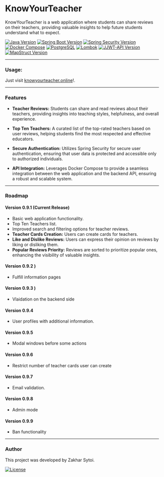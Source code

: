 # KnowYourTeacher

KnowYourTeacher is a web application where students can share reviews on their teachers, providing valuable insights to help future students understand what to expect.

[![Java Version](https://img.shields.io/badge/Java-17-blue)](#)
[![Spring Boot Version](https://img.shields.io/badge/Spring%20Boot-3.2.0-brightgreen)](#)
[![Spring Security Version](https://img.shields.io/badge/Spring%20Security-6.2.0-orange)](#)
[![Docker Compose](https://img.shields.io/badge/Docker%20Compose-supported-blue)](#)
[![PostgreSQL](https://img.shields.io/badge/PostgreSQL-supported-blue)](#)
[![Lombok](https://img.shields.io/badge/Lombok-1.18.20-blueviolet)](#)
[![JJWT-API Version](https://img.shields.io/badge/JJWT--API-0.12.3-green)](#)
[![MapStruct Version](https://img.shields.io/badge/MapStruct-1.5.5-red)](#)

---

### Usage:
Just visit <a href="https://knowyourteacher.online/">knowyourteacher.online</a>!.

---

### Features

- **Teacher Reviews:** Students can share and read reviews about their teachers, providing insights into teaching styles, helpfulness, and overall experience.
  
- **Top Ten Teachers:** A curated list of the top-rated teachers based on user reviews, helping students find the most respected and effective educators.

- **Secure Authentication:** Utilizes Spring Security for secure user authentication, ensuring that user data is protected and accessible only to authorized individuals.

- **API Integration:** Leverages Docker Compose to provide a seamless integration between the web application and the backend API, ensuring a robust and scalable system.

---

### Roadmap

#### Version 0.9.1 (Current Release)
- Basic web application functionality.
- Top Ten Teachers list.
- Improved search and filtering options for teacher reviews.
- **Teacher Cards Creation:** Users can create cards for teachers.
- **Like and Dislike Reviews:** Users can express their opinion on reviews by liking or disliking them.
- **Popular Reviews Priority:** Reviews are sorted to prioritize popular ones, enhancing the visibility of valuable insights.

#### Version 0.9.2 )
- Fulfill information pages
 
#### Version 0.9.3 ) 
- Vlaidation on the backend side

#### Version 0.9.4 
- User profiles with additional information.

#### Version 0.9.5 
- Modal windows before some actions

#### Version 0.9.6 
- Restrict number of teacher cards user can create

#### Version 0.9.7 
- Email validation.

#### Version 0.9.8 
- Admin mode
  
#### Version 0.9.9 
- Ban functionality


---

### Author

This project was developed by Zakhar Sytoi.

[![License](https://img.shields.io/badge/License-Creative_Commons_Licenses-blue.svg)](LICENSE)
